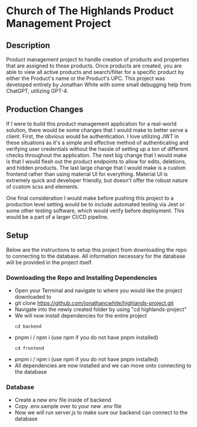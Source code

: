 # Church of The Highlands Product Management Project

## Description

Product management project to handle creation of products and properties that are assigned to those products. Once products are created, you are able to view all active products and search/filter for a specific product by either the Product's name or the Product's UPC. This project was developed entirely by Jonathan White with some small debugging help from ChatGPT, utilizing GPT-4.

## Production Changes

If I were to build this product management application for a real-world solution, there would be some changes that I would make to better serve a client. First, the obvious would be authentication. I love utilizing JWT in these situations as it's a simple and effective method of authenticating and verifying user credentials without the hassle of setting up a ton of different checks throughout the application. The next big change that I would make is that I would flesh out the product endpoints to allow for edits, deletions, and hidden products. The last large change that I would make is a custom frontend rather than using material UI for everything. Material UI is extremely quick and developer friendly, but doesn't offer the robust nature of custom scss and elements.

One final consideration I would make before pushing this project to a production level setting would be to include automated testing via Jest or some other testing software, which would verify before deployment. This would be a part of a larger CI/CD pipeline.

## Setup

Below are the instructions to setup this project from downloading the repo to connecting to the database. All information necessary for the database will be provided in the project itself.

### Downloading the Repo and Installing Dependencies

-   Open your Terminal and navigate to where you would like the project downloaded to
-   git clone https://github.com/jonathancwhite/highlands-project.git
-   Navigate into the newly created folder by using "cd highlands-project"
-   We will now install dependencies for the entire project
    ```
    cd backend
    ```
-   pnpm i / npm i (use npm if you do not have pnpm installed)
    ```
    cd frontend
    ```
-   pnpm i / npm i (use npm if you do not have pnpm installed)
-   All dependencies are now installed and we can move onto connecting to the database

### Database

-   Create a new env file inside of backend
-   Copy .env.sample over to your new .env file
-   Now we will run server.js to make sure our backend can connect to the database
